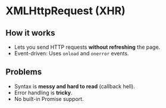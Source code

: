 # XMLHttpRequest (XHR)

## How it works
- Lets you send HTTP requests **without refreshing** the page.
- Event-driven: Uses `onload` and `onerror` events.

## Problems
- Syntax is **messy and hard to read** (callback hell).
- Error handling is **tricky**.
- No built-in Promise support.
